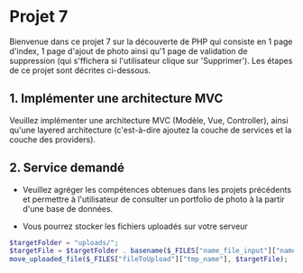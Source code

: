 # Projet 7

Bienvenue dans ce projet 7 sur la découverte de PHP qui consiste en 1 page d'index, 1 page d'ajout de photo ainsi qu'1 page de validation de suppression (qui s'ffichera si l'utilisateur clique sur 'Supprimer').
Les étapes de ce projet sont décrites ci-dessous.

## 1. Implémenter une architecture MVC

Veuillez implémenter une architecture MVC (Modèle, Vue, Controller), ainsi qu'une layered architecture (c'est-à-dire ajoutez la couche de services et la couche des providers).

## 2. Service demandé

- Veuillez agréger les compétences obtenues dans les projets précédents et permettre à l'utilisateur de consulter un portfolio de photo à la partir d'une base de données.

- Vous pourrez stocker les fichiers uploadés sur votre serveur

```php
$targetFolder = "uploads/";
$targetFile = $targetFolder . basename($_FILES["name_file_input"]["name"]);
move_uploaded_file($_FILES["fileToUpload"]["tmp_name"], $targetFile);
```
